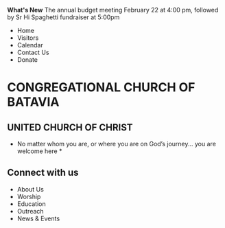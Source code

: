 **What's New** The annual budget meeting February 22 at 4:00 pm, followed by Sr Hi Spaghetti fundraiser at 5:00pm

* Home
* Visitors
* Calendar
* Contact Us
* Donate

# CONGREGATIONAL CHURCH OF BATAVIA
## UNITED CHURCH OF CHRIST

* No matter whom you are, or where you are on God’s journey... you are welcome here *

## Connect with us


* About Us
* Worship
* Education
* Outreach
* News &amp; Events
